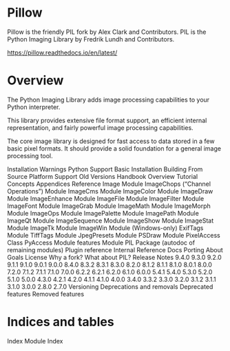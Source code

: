 # Pillow

Pillow is the friendly PIL fork by Alex Clark and Contributors. PIL is the Python Imaging Library by Fredrik Lundh and Contributors.

https://pillow.readthedocs.io/en/latest/

# Overview
The Python Imaging Library adds image processing capabilities to your Python interpreter.

This library provides extensive file format support, an efficient internal representation, and fairly powerful image processing capabilities.

The core image library is designed for fast access to data stored in a few basic pixel formats. It should provide a solid foundation for a general image processing tool.

Installation
Warnings
Python Support
Basic Installation
Building From Source
Platform Support
Old Versions
Handbook
Overview
Tutorial
Concepts
Appendices
Reference
Image Module
ImageChops (“Channel Operations”) Module
ImageCms Module
ImageColor Module
ImageDraw Module
ImageEnhance Module
ImageFile Module
ImageFilter Module
ImageFont Module
ImageGrab Module
ImageMath Module
ImageMorph Module
ImageOps Module
ImagePalette Module
ImagePath Module
ImageQt Module
ImageSequence Module
ImageShow Module
ImageStat Module
ImageTk Module
ImageWin Module (Windows-only)
ExifTags Module
TiffTags Module
JpegPresets Module
PSDraw Module
PixelAccess Class
PyAccess Module
features Module
PIL Package (autodoc of remaining modules)
Plugin reference
Internal Reference Docs
Porting
About
Goals
License
Why a fork?
What about PIL?
Release Notes
9.4.0
9.3.0
9.2.0
9.1.1
9.1.0
9.0.1
9.0.0
8.4.0
8.3.2
8.3.1
8.3.0
8.2.0
8.1.2
8.1.1
8.1.0
8.0.1
8.0.0
7.2.0
7.1.2
7.1.1
7.1.0
7.0.0
6.2.2
6.2.1
6.2.0
6.1.0
6.0.0
5.4.1
5.4.0
5.3.0
5.2.0
5.1.0
5.0.0
4.3.0
4.2.1
4.2.0
4.1.1
4.1.0
4.0.0
3.4.0
3.3.2
3.3.0
3.2.0
3.1.2
3.1.1
3.1.0
3.0.0
2.8.0
2.7.0
Versioning
Deprecations and removals
Deprecated features
Removed features

# Indices and tables
Index
Module Index

